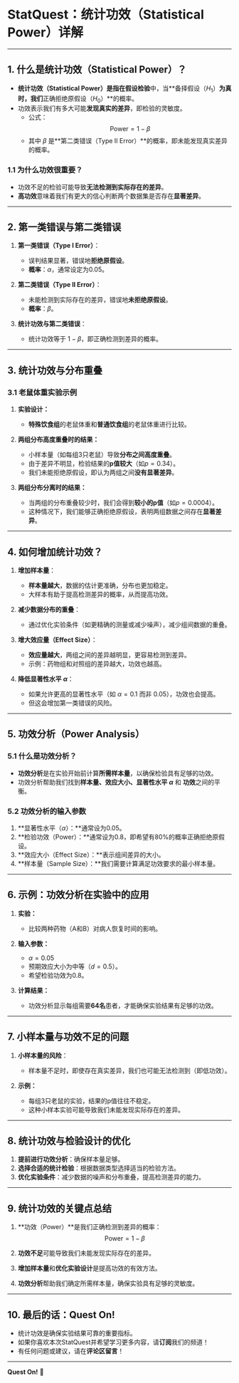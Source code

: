 # **StatQuest：统计功效（Statistical Power）详解**

---

## **1. 什么是统计功效（Statistical Power）？**

- **统计功效（Statistical Power）**是指在**假设检验**中，当**备择假设（$H_1$）**为真时，我们**正确拒绝原假设（$H_0$）**的概率。  
- 功效表示我们有多大可能**发现真实的差异**，即检验的灵敏度。  
  - 公式：
    $$
    \text{Power} = 1 - \beta
    $$
  - 其中 $\beta$ 是**第二类错误（Type II Error）**的概率，即未能发现真实差异的概率。

### **1.1 为什么功效很重要？**
- 功效不足的检验可能导致**无法检测到实际存在的差异**。  
- **高功效**意味着我们有更大的信心判断两个数据集是否存在**显著差异**。

---

## **2. 第一类错误与第二类错误**

1. **第一类错误（Type I Error）**：  
   - 误判结果显著，错误地**拒绝原假设**。  
   - **概率**：$\alpha$，通常设定为0.05。

2. **第二类错误（Type II Error）**：  
   - 未能检测到实际存在的差异，错误地**未拒绝原假设**。  
   - **概率**：$\beta$。

3. **统计功效与第二类错误**：
   - 统计功效等于 $1 - \beta$，即正确检测到差异的概率。

---

## **3. 统计功效与分布重叠**

### **3.1 老鼠体重实验示例**

1. **实验设计：**  
   - **特殊饮食组**的老鼠体重和**普通饮食组**的老鼠体重进行比较。

2. **两组分布高度重叠时的结果：**
   - 小样本量（如每组3只老鼠）导致**分布之间高度重叠**。  
   - 由于差异不明显，检验结果的**p值较大**（如$p = 0.34$）。  
   - 我们未能拒绝原假设，即认为两组之间**没有显著差异**。

3. **两组分布分离时的结果：**
   - 当两组的分布重叠较少时，我们会得到**较小的p值**（如$p = 0.0004$）。  
   - 这种情况下，我们能够正确拒绝原假设，表明两组数据之间存在**显著差异**。

---

## **4. 如何增加统计功效？**

1. **增加样本量**：
   - **样本量越大**，数据的估计更准确，分布也更加稳定。  
   - 大样本有助于提高检测差异的概率，从而提高功效。

2. **减少数据分布的重叠**：
   - 通过优化实验条件（如更精确的测量或减少噪声），减少组间数据的重叠。

3. **增大效应量（Effect Size）**：
   - **效应量越大**，两组之间的差异越明显，更容易检测到差异。  
   - 示例：药物组和对照组的差异越大，功效也越高。

4. **降低显著性水平 $\alpha$**：
   - 如果允许更高的显著性水平（如 $\alpha = 0.1$ 而非 0.05），功效也会提高。  
   - 但这会增加第一类错误的风险。

---

## **5. 功效分析（Power Analysis）**

### **5.1 什么是功效分析？**

- **功效分析**是在实验开始前计算**所需样本量**，以确保检验具有足够的功效。  
- 功效分析帮助我们找到**样本量、效应大小、显著性水平 $\alpha$** 和 **功效**之间的平衡。

### **5.2 功效分析的输入参数**

1. **显著性水平（$\alpha$）：**通常设为0.05。  
2. **检验功效（Power）：**通常设为0.8，即希望有80%的概率正确拒绝原假设。  
3. **效应大小（Effect Size）：**表示组间差异的大小。  
4. **样本量（Sample Size）：**我们需要计算满足功效要求的最小样本量。

---

## **6. 示例：功效分析在实验中的应用**

1. **实验：**  
   - 比较两种药物（A和B）对病人恢复时间的影响。

2. **输入参数：**
   - $\alpha = 0.05$  
   - 预期效应大小为中等（$d = 0.5$）。  
   - 希望检验功效为0.8。

3. **计算结果：**
   - 功效分析显示每组需要**64名**患者，才能确保实验结果有足够的功效。

---

## **7. 小样本量与功效不足的问题**

1. **小样本量的风险**：
   - 样本量不足时，即使存在真实差异，我们也可能无法检测到（即低功效）。

2. **示例：**  
   - 每组3只老鼠的实验，结果的p值往往不稳定。  
   - 这种小样本实验可能导致我们未能发现实际存在的差异。

---

## **8. 统计功效与检验设计的优化**

1. **提前进行功效分析**：确保样本量足够。  
2. **选择合适的统计检验**：根据数据类型选择适当的检验方法。  
3. **优化实验条件**：减少数据的噪声和分布重叠，提高检测差异的能力。

---

## **9. 统计功效的关键点总结**

1. **功效（Power）**是我们正确检测到差异的概率：
   $$
   \text{Power} = 1 - \beta
   $$

2. **功效不足**可能导致我们未能发现实际存在的差异。

3. **增加样本量**和**优化实验设计**是提高功效的有效方法。

4. **功效分析**帮助我们确定所需样本量，确保实验具有足够的灵敏度。

---

## **10. 最后的话：Quest On!**

- 统计功效是确保实验结果可靠的重要指标。  
- 如果你喜欢本次StatQuest并希望学习更多内容，请**订阅**我们的频道！  
- 有任何问题或建议，请在**评论区留言**！

---

**Quest On!** 🎯